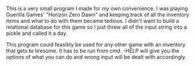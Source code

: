 This is a very small program I made for my own convenience. I was playing Guerilla Games' "Horizon Zero Dawn" and keeping track of all the inventory items and what to do with them became tedious.
I didn't want to build a relational database for this game so I just threw all of the input string into a pickle and called it a day.

This program could feasibly be used for any other game with an inventory that gets to tiresome.
It has to be run from cmd. -HELP will give you the options of what you can do and wrong input will be dealt with accordingly.